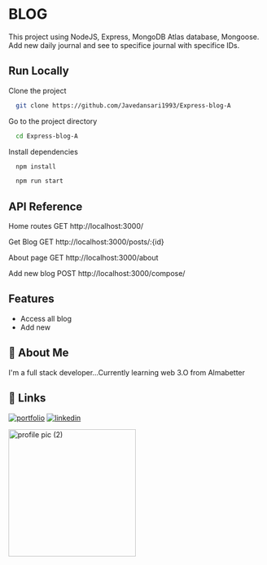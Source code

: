 
# BLOG
This project using NodeJS, Express, MongoDB Atlas database, Mongoose. Add new daily journal and see to specifice journal with specifice IDs.


## Run Locally

Clone the project

```bash
  git clone https://github.com/Javedansari1993/Express-blog-A
```

Go to the project directory

```bash
  cd Express-blog-A
```

Install dependencies

```bash
  npm install
```

```bash
  npm run start
```


## API Reference

Home routes
GET http://localhost:3000/

Get Blog
GET http://localhost:3000/posts/:{id}

About page
GET http://localhost:3000/about

Add new blog
POST http://localhost:3000/compose/




## Features

- Access all blog 
- Add new 



## 🚀 About Me
I'm a full stack developer...Currently learning web 3.O from Almabetter


## 🔗 Links
[![portfolio](https://img.shields.io/badge/my_portfolio-000?style=for-the-badge&logo=ko-fi&logoColor=white)](https://github.com/Javedansari1993)
[![linkedin](https://img.shields.io/badge/linkedin-0A66C2?style=for-the-badge&logo=linkedin&logoColor=white)](https://www.linkedin.com/in/javed-ansari-07a327154/)

<img width="250" alt="profile pic (2)" src="https://user-images.githubusercontent.com/110160515/213906687-85ec00e3-38f2-4304-be6c-90f3d9afeea0.png">

